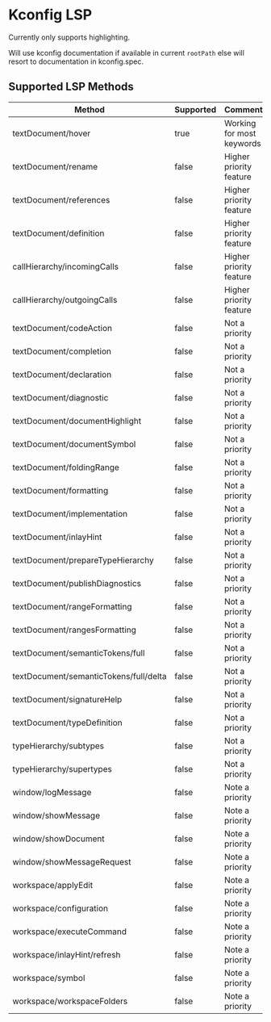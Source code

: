 
# Kconfig LSP

Currently only supports highlighting.

Will use kconfig documentation if available in current `rootPath` else will
resort to documentation in kconfig.spec.

## Supported LSP Methods

| Method | Supported | Comment |
|--------|-----------|---------|
|textDocument/hover|true|Working for most keywords|
|textDocument/rename|false|Higher priority feature|
|textDocument/references|false|Higher priority feature|
|textDocument/definition|false|Higher priority feature|
|callHierarchy/incomingCalls|false|Higher priority feature|
|callHierarchy/outgoingCalls|false|Higher priority feature|
|textDocument/codeAction|false|Not a priority|
|textDocument/completion|false|Not a priority|
|textDocument/declaration|false|Not a priority|
|textDocument/diagnostic|false|Not a priority|
|textDocument/documentHighlight|false|Not a priority|
|textDocument/documentSymbol|false|Not a priority|
|textDocument/foldingRange|false|Not a priority|
|textDocument/formatting|false|Not a priority|
|textDocument/implementation|false|Not a priority|
|textDocument/inlayHint|false|Not a priority|
|textDocument/prepareTypeHierarchy|false|Not a priority|
|textDocument/publishDiagnostics|false|Not a priority|
|textDocument/rangeFormatting|false|Not a priority|
|textDocument/rangesFormatting|false|Not a priority|
|textDocument/semanticTokens/full|false|Not a priority|
|textDocument/semanticTokens/full/delta|false|Not a priority|
|textDocument/signatureHelp|false|Not a priority|
|textDocument/typeDefinition|false|Not a priority|
|typeHierarchy/subtypes|false|Not a priority|
|typeHierarchy/supertypes|false|Not a priority|
|window/logMessage|false|Note a priority|
|window/showMessage|false|Note a priority|
|window/showDocument|false|Note a priority|
|window/showMessageRequest|false|Note a priority|
|workspace/applyEdit|false|Note a priority|
|workspace/configuration|false|Note a priority|
|workspace/executeCommand|false|Note a priority|
|workspace/inlayHint/refresh|false|Note a priority|
|workspace/symbol|false|Note a priority|
|workspace/workspaceFolders|false|Note a priority|

